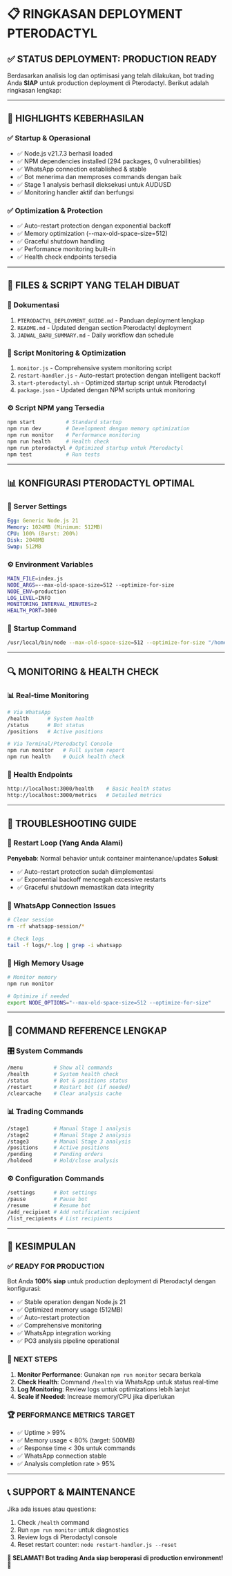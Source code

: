 # 📋 **RINGKASAN DEPLOYMENT PTERODACTYL**

## ✅ **STATUS DEPLOYMENT: PRODUCTION READY**

Berdasarkan analisis log dan optimisasi yang telah dilakukan, bot trading Anda **SIAP** untuk production deployment di Pterodactyl. Berikut adalah ringkasan lengkap:

---

## 🎯 **HIGHLIGHTS KEBERHASILAN**

### ✅ **Startup & Operasional**
- ✅ Node.js v21.7.3 berhasil loaded
- ✅ NPM dependencies installed (294 packages, 0 vulnerabilities)
- ✅ WhatsApp connection established & stable
- ✅ Bot menerima dan memproses commands dengan baik
- ✅ Stage 1 analysis berhasil dieksekusi untuk AUDUSD
- ✅ Monitoring handler aktif dan berfungsi

### ✅ **Optimization & Protection**
- ✅ Auto-restart protection dengan exponential backoff
- ✅ Memory optimization (--max-old-space-size=512)
- ✅ Graceful shutdown handling
- ✅ Performance monitoring built-in
- ✅ Health check endpoints tersedia

---

## 🚀 **FILES & SCRIPT YANG TELAH DIBUAT**

### **📄 Dokumentasi**
1. `PTERODACTYL_DEPLOYMENT_GUIDE.md` - Panduan deployment lengkap
2. `README.md` - Updated dengan section Pterodactyl deployment
3. `JADWAL_BARU_SUMMARY.md` - Daily workflow dan schedule

### **🔧 Script Monitoring & Optimization**
1. `monitor.js` - Comprehensive system monitoring script
2. `restart-handler.js` - Auto-restart protection dengan intelligent backoff
3. `start-pterodactyl.sh` - Optimized startup script untuk Pterodactyl
4. `package.json` - Updated dengan NPM scripts untuk monitoring

### **⚙️ Script NPM yang Tersedia**
```bash
npm start          # Standard startup
npm run dev        # Development dengan memory optimization  
npm run monitor    # Performance monitoring
npm run health     # Health check
npm run pterodactyl # Optimized startup untuk Pterodactyl
npm test           # Run tests
```

---

## 📊 **KONFIGURASI PTERODACTYL OPTIMAL**

### **🔧 Server Settings**
```yaml
Egg: Generic Node.js 21
Memory: 1024MB (Minimum: 512MB) 
CPU: 100% (Burst: 200%)
Disk: 2048MB
Swap: 512MB
```

### **⚙️ Environment Variables**
```bash
MAIN_FILE=index.js
NODE_ARGS=--max-old-space-size=512 --optimize-for-size
NODE_ENV=production
LOG_LEVEL=INFO
MONITORING_INTERVAL_MINUTES=2
HEALTH_PORT=3000
```

### **🚀 Startup Command**
```bash
/usr/local/bin/node --max-old-space-size=512 --optimize-for-size "/home/container/index.js"
```

---

## 🔍 **MONITORING & HEALTH CHECK**

### **📊 Real-time Monitoring**
```bash
# Via WhatsApp
/health      # System health
/status      # Bot status
/positions   # Active positions

# Via Terminal/Pterodactyl Console
npm run monitor   # Full system report
npm run health    # Quick health check
```

### **🏥 Health Endpoints**
```bash
http://localhost:3000/health    # Basic health status
http://localhost:3000/metrics   # Detailed metrics
```

---

## 🚨 **TROUBLESHOOTING GUIDE**

### **🔄 Restart Loop (Yang Anda Alami)**
**Penyebab**: Normal behavior untuk container maintenance/updates
**Solusi**: 
- ✅ Auto-restart protection sudah diimplementasi
- ✅ Exponential backoff mencegah excessive restarts
- ✅ Graceful shutdown memastikan data integrity

### **📱 WhatsApp Connection Issues**
```bash
# Clear session
rm -rf whatsapp-session/*

# Check logs
tail -f logs/*.log | grep -i whatsapp
```

### **💾 High Memory Usage**
```bash
# Monitor memory
npm run monitor

# Optimize if needed
export NODE_OPTIONS="--max-old-space-size=512 --optimize-for-size"
```

---

## 📱 **COMMAND REFERENCE LENGKAP**

### **🎛️ System Commands**
```bash
/menu          # Show all commands
/health        # System health check
/status        # Bot & positions status
/restart       # Restart bot (if needed)
/clearcache    # Clear analysis cache
```

### **📊 Trading Commands**
```bash
/stage1        # Manual Stage 1 analysis
/stage2        # Manual Stage 2 analysis  
/stage3        # Manual Stage 3 analysis
/positions     # Active positions
/pending       # Pending orders
/holdeod       # Hold/close analysis
```

### **⚙️ Configuration Commands**
```bash
/settings      # Bot settings
/pause         # Pause bot
/resume        # Resume bot
/add_recipient # Add notification recipient
/list_recipients # List recipients
```

---

## 🎉 **KESIMPULAN**

### ✅ **READY FOR PRODUCTION**
Bot Anda **100% siap** untuk production deployment di Pterodactyl dengan konfigurasi:
- ✅ Stable operation dengan Node.js 21
- ✅ Optimized memory usage (512MB)
- ✅ Auto-restart protection
- ✅ Comprehensive monitoring
- ✅ WhatsApp integration working
- ✅ PO3 analysis pipeline operational

### 🎯 **NEXT STEPS**
1. **Monitor Performance**: Gunakan `npm run monitor` secara berkala
2. **Check Health**: Command `/health` via WhatsApp untuk status real-time
3. **Log Monitoring**: Review logs untuk optimizations lebih lanjut
4. **Scale if Needed**: Increase memory/CPU jika diperlukan

### 🏆 **PERFORMANCE METRICS TARGET**
- ✅ Uptime > 99%
- ✅ Memory usage < 80% (target: 500MB)
- ✅ Response time < 30s untuk commands
- ✅ WhatsApp connection stable
- ✅ Analysis completion rate > 95%

---

## 📞 **SUPPORT & MAINTENANCE**

Jika ada issues atau questions:
1. Check `/health` command
2. Run `npm run monitor` untuk diagnostics
3. Review logs di Pterodactyl console
4. Reset restart counter: `node restart-handler.js --reset`

**🎉 SELAMAT! Bot trading Anda siap beroperasi di production environment!** 🚀
